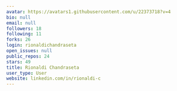 ```yaml
---
avatar: https://avatars1.githubusercontent.com/u/22373718?v=4
bio: null
email: null
followers: 18
following: 11
forks: 26
login: rionaldichandraseta
open_issues: null
public_repos: 24
stars: 49
title: Rionaldi Chandraseta
user_type: User
website: linkedin.com/in/rionaldi-c
---
```

